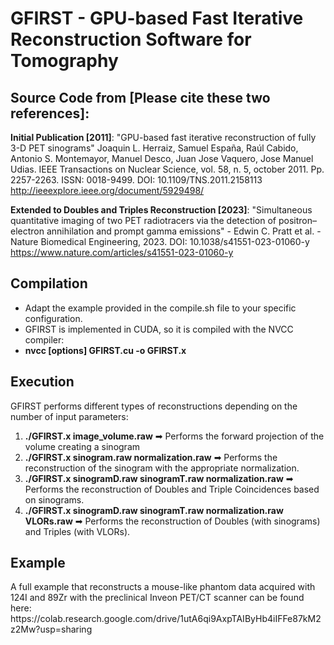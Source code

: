 # GFIRST - GPU-based Fast Iterative Reconstruction Software for Tomography #

<h2> Source Code from [Please cite these two references]: </h2>

**Initial Publication [2011]**: "GPU-based fast iterative reconstruction of fully 3-D PET sinograms"
Joaquin L. Herraiz, Samuel España, Raúl Cabido, Antonio S. Montemayor, Manuel Desco, Juan Jose Vaquero, Jose Manuel Udias.
IEEE Transactions on Nuclear Science, vol. 58, n. 5, october 2011. Pp. 2257-2263. ISSN: 0018-9499. DOI: 10.1109/TNS.2011.2158113
http://ieeexplore.ieee.org/document/5929498/

**Extended to Doubles and Triples Reconstruction [2023]**: "Simultaneous quantitative imaging of two PET radiotracers via the detection of positron–electron annihilation and prompt gamma emissions" - Edwin C. Pratt et al. - Nature Biomedical Engineering, 2023. DOI: 10.1038/s41551-023-01060-y
https://www.nature.com/articles/s41551-023-01060-y

<h2> Compilation </h2>

 * Adapt the example provided in the compile.sh file to your specific configuration. 
 * GFIRST is implemented in CUDA, so it is compiled with the NVCC compiler:
 * **nvcc [options] GFIRST.cu -o GFIRST.x**

<h2> Execution </h2>
GFIRST performs different types of reconstructions depending on the number of input parameters:

1) **./GFIRST.x image_volume.raw**  ➡ Performs the forward projection of the volume creating a sinogram
2) **./GFIRST.x sinogram.raw normalization.raw**  ➡ Performs the reconstruction of the sinogram with the appropriate normalization.
3) **./GFIRST.x sinogramD.raw sinogramT.raw normalization.raw**  ➡ Performs the reconstruction of Doubles and Triple Coincidences based on sinograms.
4) **./GFIRST.x sinogramD.raw sinogramT.raw normalization.raw VLORs.raw** ➡  Performs the reconstruction of Doubles (with sinograms) and Triples (with VLORs).

<h2> Example </h2>
A full example that reconstructs a mouse-like phantom data acquired with 124I and 89Zr with the preclinical Inveon PET/CT scanner can be found here:
<br>
https://colab.research.google.com/drive/1utA6qi9AxpTAIByHb4iIFFe87kM2z2Mw?usp=sharing
</br>
